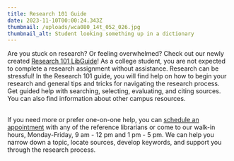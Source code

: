 ```yaml
---
title: Research 101 Guide
date: 2023-11-10T00:00:24.343Z
thumbnail: /uploads/wca080_14t_052_026.jpg
thumbnail_alt: Student looking something up in a dictionary
---
```

<!--StartFragment-->

Are you stuck on research? Or feeling overwhelmed? Check out our newly created [Research 101 LibGuide](https://libguides.whitman.edu/c.php?g=1351470)! As a college student, you are not expected to complete a research assignment without assistance. Research can be stressful! In the Research 101 guide, you will find help on how to begin your research and general tips and tricks for navigating the research process. Get guided help with searching, selecting, evaluating, and citing sources. You can also find information about other campus resources. 

\
If you need more or prefer one-on-one help, you can [schedule an appointment](https://whitman.libcal.com/appointments) with any of the reference librarians or come to our walk-in hours, Monday-Friday, 9 am - 12 pm and 1 pm - 5 pm. We can help you narrow down a topic, locate sources, develop keywords, and support you through the research process.

<!--EndFragment-->